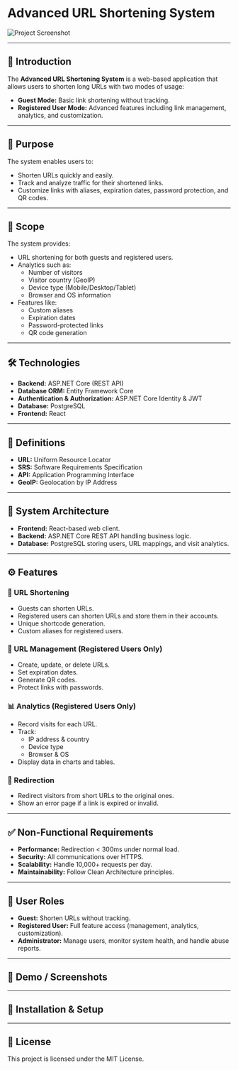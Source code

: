 # Advanced URL Shortening System

![Project Screenshot](path-to-your-screenshot.png)  

---

## 🚀 Introduction
The **Advanced URL Shortening System** is a web-based application that allows users to shorten long URLs with two modes of usage:

- **Guest Mode:** Basic link shortening without tracking.  
- **Registered User Mode:** Advanced features including link management, analytics, and customization.

---

## 🎯 Purpose
The system enables users to:
- Shorten URLs quickly and easily.
- Track and analyze traffic for their shortened links.
- Customize links with aliases, expiration dates, password protection, and QR codes.

---

## 📌 Scope
The system provides:
- URL shortening for both guests and registered users.
- Analytics such as:
  - Number of visitors  
  - Visitor country (GeoIP)  
  - Device type (Mobile/Desktop/Tablet)  
  - Browser and OS information  
- Features like:
  - Custom aliases  
  - Expiration dates  
  - Password-protected links  
  - QR code generation  

---

## 🛠️ Technologies
- **Backend:** ASP.NET Core (REST API)  
- **Database ORM:** Entity Framework Core  
- **Authentication & Authorization:** ASP.NET Core Identity & JWT  
- **Database:** PostgreSQL  
- **Frontend:** React  

---

## 📖 Definitions
- **URL:** Uniform Resource Locator  
- **SRS:** Software Requirements Specification  
- **API:** Application Programming Interface  
- **GeoIP:** Geolocation by IP Address  

---

## 📐 System Architecture
- **Frontend:** React-based web client.  
- **Backend:** ASP.NET Core REST API handling business logic.  
- **Database:** PostgreSQL storing users, URL mappings, and visit analytics.  

---

## ⚙️ Features
### 🔗 URL Shortening
- Guests can shorten URLs.  
- Registered users can shorten URLs and store them in their accounts.  
- Unique shortcode generation.  
- Custom aliases for registered users.  

### 📝 URL Management (Registered Users Only)
- Create, update, or delete URLs.  
- Set expiration dates.  
- Generate QR codes.  
- Protect links with passwords.  

### 📊 Analytics (Registered Users Only)
- Record visits for each URL.  
- Track:
  - IP address & country  
  - Device type  
  - Browser & OS  
- Display data in charts and tables.  

### 🔄 Redirection
- Redirect visitors from short URLs to the original ones.  
- Show an error page if a link is expired or invalid.  

---

## ✅ Non-Functional Requirements
- **Performance:** Redirection < 300ms under normal load.  
- **Security:** All communications over HTTPS.  
- **Scalability:** Handle 10,000+ requests per day.  
- **Maintainability:** Follow Clean Architecture principles.  

---

## 👥 User Roles
- **Guest:** Shorten URLs without tracking.  
- **Registered User:** Full feature access (management, analytics, customization).  
- **Administrator:** Manage users, monitor system health, and handle abuse reports.  

---

## 📸 Demo / Screenshots

---

## 🚧 Installation & Setup

---

## 📜 License
This project is licensed under the MIT License.  

